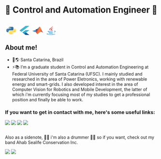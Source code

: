 # 🔻 Control and Automation Engineer 🔻 
<div style="display: inline_block"><br>
  <img align="center" alt="HB-Python" height="30" width="40" src="https://raw.githubusercontent.com/devicons/devicon/master/icons/python/python-original.svg">
  <img align="center" alt="HB-Flutter" height="30" width="40" src="https://raw.githubusercontent.com/devicons/devicon/master/icons/flutter/flutter-original.svg">
  <img align="center" alt="HB-Matlab" height="30" width="40" src="https://raw.githubusercontent.com/devicons/devicon/master/icons/matlab/matlab-original.svg">
  <img align="center" alt="HB-Java" height="30" width="40" src="https://raw.githubusercontent.com/devicons/devicon/master/icons/java/java-original.svg">
</div>

## About me!
- 📍🌎 Santa Catarina, Brazil
- ⚡📚 I’m a graduate student in Control and Automation Engineering at Federal University of Santa Catarina (UFSC). I mainly studied and researched in the area of Power Eletronics, working with renewable energy and smart-grids. I also developed interest in the area of Computer Vision for Robotics and Mobile Development, the latter of which i'm currently focusing most of my studies to get a professional position and finally be able to work.

### If you want to get in contact with me, here's some useful links:
<div> 
  <a href="https://www.instagram.com/henrique.buzzi/" target="_blank"><img src="https://img.shields.io/badge/-Instagram-%23E4405F?style=for-the-badge&logo=instagram&logoColor=white" target="_blank"></a>
 <a href="https://discordapp.com/users/240275460649517056/" target="_blank"><img src="https://img.shields.io/badge/Discord-7289DA?style=for-the-badge&logo=discord&logoColor=white" target="_blank"></a>
  <a href = "mailto:henriquebnu.buzzi@gmail.com"><img src="https://img.shields.io/badge/-Gmail-%23333?style=for-the-badge&logo=gmail&logoColor=white" target="_blank"></a>
  <a href="https://www.linkedin.com/in/henriquebnu-buzzi/" target="_blank"><img src="https://img.shields.io/badge/-LinkedIn-%230077B5?style=for-the-badge&logo=linkedin&logoColor=white" target="_blank"></a>
  
  ##
  
Also as a sidenote, 🎵🥁 i'm also a drummer 🥁🎵 so if you want, check out my band Ahab Sealife Conservation Inc.

<div> 
  <a href="https://www.instagram.com/ahab_bnu/" target="_blank"><img src="https://img.shields.io/badge/-Instagram-%23E4405F?style=for-the-badge&logo=instagram&logoColor=white" target="_blank"></a>
  <a href="https://open.spotify.com/artist/1CbqSB4ar233zAmCJjzaOK?si=z6Tr-cQ5ROq-3S61SMryww" target="_blank"><img src="https://img.shields.io/badge/Spotify-1ED760?&style=for-the-badge&logo=spotify&logoColor=white" target="_blank"></a>
